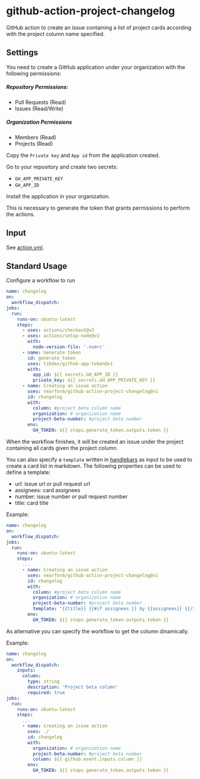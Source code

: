 # github-action-project-changelog

GitHub action to create an issue containing a list of project cards according with the project column name specified.

## Settings

You need to create a GitHub application under your organization with the following permissions:

##### Repository Permissions:
- Pull Requests (Read)
- Issues (Read/Write)

##### Organization Permissions
- Members (Read)
- Projects (Read)

Copy the `Private key` and `App id` from the application created.

Go to your repository and create two secrets:
- `GH_APP_PRIVATE_KEY` 
- `GH_APP_ID`

Install the application in your organization.

This is necessary to generate the token that grants permissions to perform the actions.

## Input

See [action.yml](action.yml).

## Standard Usage

Configure a workflow to run

```yaml
name: changelog
on:
  workflow_dispatch:
jobs:
  run:
    runs-on: ubuntu-latest
    steps:
      - uses: actions/checkout@v2
      - uses: actions/setup-node@v2
        with:
          node-version-file: '.nvmrc'
      - name: Generate token
        id: generate_token
        uses: tibdex/github-app-token@v1
        with:
          app_id: ${{ secrets.GH_APP_ID }}
          private_key: ${{ secrets.GH_APP_PRIVATE_KEY }}
      - name: Creating an issue action
        uses: nearform/github-action-project-changelog@v1
        id: changelog
        with:
          column: #project beta column name
          organization: # organization name
          project-beta-number: #project beta number
        env:
          GH_TOKEN: ${{ steps.generate_token.outputs.token }}
```

When the workflow finishes, it will be created an issue under the project containing all cards given the project column.

You can also specify a `template` written in [handlebars](https://handlebarsjs.com/) as input to be used to create a card list in markdown.
The following properties can be used to define a template:
- url: issue url or pull request url
- assignees: card assignees
- number: issue number or pull request number
- title: card title

Example:
```yaml
name: changelog
on:
  workflow_dispatch:
jobs:
  run:
    runs-on: ubuntu-latest
    steps:
      ...
      - name: Creating an issue action
        uses: nearform/github-action-project-changelog@v1
        id: changelog
        with:
          column: #project beta column name
          organization: # organization name
          project-beta-number: #project beta number
          template: "{{title}} {{#if assignees }} by {{assignees}} {{/if}} {{#if number}} in [#{{number}}]({{url}}) {{/if}}" 
        env:
          GH_TOKEN: ${{ steps.generate_token.outputs.token }}
```

As alternative you can specify the workflow to get the column dinamically.

Example:
```yaml
name: changelog
on:
  workflow_dispatch:
    inputs:
      column:
        type: string
        description: 'Project beta column'
        required: true
jobs:
  run:
    runs-on: ubuntu-latest
    steps:
      ...
      - name: Creating an issue action
        uses: ./
        id: changelog
        with:
          organization: # organization name
          project-beta-number: #project beta number
          column: ${{ github.event.inputs.column }}
        env:
          GH_TOKEN: ${{ steps.generate_token.outputs.token }}
```



